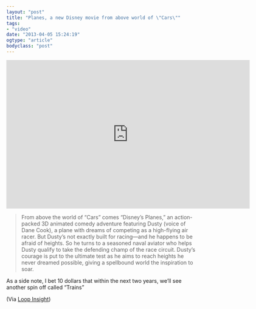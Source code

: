 ```yaml
---
layout: "post"
title: "Planes, a new Disney movie from above world of \"Cars\""
tags: 
- "video"
date: "2013-04-05 15:24:19"
ogtype: "article"
bodyclass: "post"
---
```


<span class="embed-youtube" style="text-align:center; display: block;"><iframe allowfullscreen="true" class="youtube-player" frameborder="0" height="390" src="http://www.youtube.com/embed/bncJFPbllVw?version=3&rel=1&fs=1&showsearch=0&showinfo=1&iv_load_policy=1&wmode=transparent" type="text/html" width="640"></iframe></span>

> From above the world of “Cars” comes “Disney’s Planes,” an action-packed 3D animated comedy adventure featuring Dusty (voice of Dane Cook), a plane with dreams of competing as a high-flying air racer. But Dusty’s not exactly built for racing—and he happens to be afraid of heights. So he turns to a seasoned naval aviator who helps Dusty qualify to take the defending champ of the race circuit. Dusty’s courage is put to the ultimate test as he aims to reach heights he never dreamed possible, giving a spellbound world the inspiration to soar.

As a side note, I bet 10 dollars that within the next two years, we’ll see another spin off called “Trains”

(Via [Loop Insight](http://www.loopinsight.com/2013/04/04/planes-a-new-pixar-movie/))